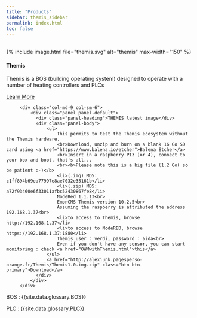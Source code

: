 ```yaml
---
title: "Products"
sidebar: themis_sidebar
permalink: index.html
toc: false
---
```

<br>
<div class="row">
         <div class="col-lg-12">
         </div>
         <div class="col-md-3 col-sm-6">
             <div class="panel panel-default text-center">
                 <div class="panel-heading">
                     {% include image.html file="themis.svg" alt="themis" max-width="150" %}
                 </div>                 
                 <div class="panel-body">
                     <h4>Themis</h4>
                     <p>Themis is a BOS (building operating system) designed to operate with a number of heating controllers and PLCs</p>
                     <a href="Themis_overview.html" class="btn btn-primary">Learn More</a>
                 </div>
             </div>
         </div>
         
         <div class="col-md-9 col-sm-6">
             <div class="panel panel-default">
               <div class="panel-heading">THEMIS latest image</div>
               <div class="panel-body">
                   <ul>
                       This permits to test the Themis ecosystem without the Themis hardware. 
                       <br>Download, unzip and burn on a blank 16 Go SD card using <a href="https://www.balena.io/etcher">Balena Etcher</a>
                       <br>Insert in a raspberry PI3 (or 4), connect to your box and boot, that's all...
                       <br><b>Please note this is a big file (1.2 Go) so be patient :-)</b>
                       <li>(.img) MD5:  c1ff894b69ea77997e8ae7032e35161b</li>
                       <li>(.zip) MD5:  a72f93460e6f33011afbc52430867fe8</li>
                       NodeRed 1.1.13<br>
                       EmonCMS Themis version 10.2.5<br>
                       Assuming the raspberry is attributed the address 192.168.1.37<br>
                       <li>to access to Themis, browse http://192.168.1.37</li>
                       <li>to access to NodeRED, browse https://192.168.1.37:1880</li>
                       Themis user : verdi, password : aida<br>
                       Even if you don't have any sensor, you can start monitoring : check <a href="OWMwithThemis.html">this</a>
                   </ul>
                   <a href="http://alexjunk.pagesperso-orange.fr/Themis/Themis1.0.img.zip" class="btn btn-primary">Download</a>
               </div>
             </div>
         </div>
</div>

BOS
: {{site.data.glossary.BOS}}

PLC
: {{site.data.glossary.PLC}}
